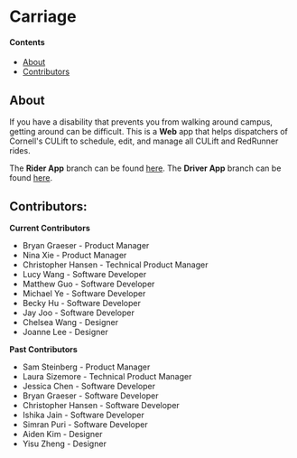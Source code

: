 # Carriage
 
#### Contents
  - [About](#about)
  - [Contributors](#contributors)
 
## About
If you have a disability that prevents you from walking around campus, getting around can be difficult. This is a **Web** app that helps dispatchers of Cornell's CULift to schedule, edit, and manage all CULift and RedRunner rides. 
 
The **Rider App** branch can be found [here](https://github.com/cornell-dti/carriage-rider). The **Driver App** branch can be found [here](https://github.com/cornell-dti/carriage-driver). 
 
## Contributors: 
**Current Contributors**
* Bryan Graeser - Product Manager
* Nina Xie - Product Manager
* Christopher Hansen - Technical Product Manager
* Lucy Wang - Software Developer
* Matthew Guo - Software Developer
* Michael Ye - Software Developer
* Becky Hu - Software Developer
* Jay Joo - Software Developer
* Chelsea Wang - Designer
* Joanne Lee - Designer

**Past Contributors**
* Sam Steinberg - Product Manager
* Laura Sizemore - Technical Product Manager
* Jessica Chen - Software Developer
* Bryan Graeser - Software Developer
* Christopher Hansen - Software Developer
* Ishika Jain - Software Developer
* Simran Puri - Software Developer
* Aiden Kim - Designer
* Yisu Zheng - Designer
